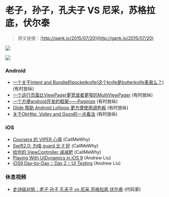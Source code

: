 # 老子，孙子，孔夫子  VS  尼采，苏格拉底，伏尔泰

> 原文链接：[http://gank.io/2015/07/20](http://gank.io/2015/07/20)

![](http://ww3.sinaimg.cn/large/7a8aed7bgw1eu8zauvndoj20go0gpdik.jpg)

![](http://ww1.sinaimg.cn/large/610dc034gw1eu93zkpgy8j20cg06v0tj.jpg)

### Android

* [一个关于Intent and Bundle的pocketknife(这个knife是butterknife表弟么？)](https://github.com/hansenji/pocketknife) (有时放纵)
* [一个运行页面比ViewPager更宽或者更窄的MultiViewPager](https://github.com/Pixplicity/MultiViewPager) (有时放纵)
* [一个方便android开发的框架&mdash;&mdash;Paginize](https://github.com/neevek/Paginize) (有时放纵)
* [Glide 帮助 Android Lollipop 更方便使用调色板](https://github.com/florent37/GlidePalette) (有时放纵)
* [关于OkHttp, Volley and Gson的一点看法](https://medium.com/) (有时放纵)

### iOS

* [Coursera 的 VIPER 心得](http://christiantietze.de/posts/2015/07/coursera) (CallMeWhy)
* [Swift2.0: 为啥 guard 比 if 好](http://natashatherobot.com/swift) (CallMeWhy)
* [给你的 ViewController 减减肥](http://blog.ios-developers.io/put) (CallMeWhy)
* [Playing With UIDynamics in iOS 9](http://fancypixel.github.io/blog/2015/06/19/playing) (Andrew Liu)
* [iOS9 Day-by-Day :: Day 2 :: UI Testing](http://www.jianshu.com/p/039f8de6ee4d) (Andrew Liu)

### 休息视频

* [史诗级对局：老子,孙子,孔夫子 vs 尼采,苏格拉底,伏尔泰](http://video.weibo.com/show?fid=1034) (代码家)

